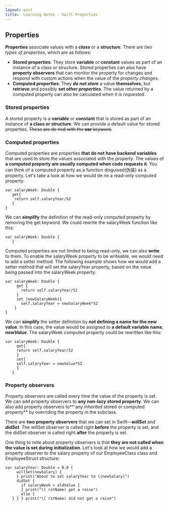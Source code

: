 ```yaml
---
layout: post
title:  Learning Notes - Swift Properties
---
```


## Properties
**Properties** associate values with a ***class*** or a ***structure***. There are *two types of properties*, which are as follows:
- **Stored properties**: They store **variable** or **constant** values as part of an instance of a class or structure. Stored properties can also have **property observers** that can monitor the property for changes and respond with custom actions when the value of the *property changes*.
- **Computed properties**: They ***do not store*** a value **themselves**, but **retrieve** and possibly **set *other properties***. The value returned by a computed property can also be calculated *when it is requested*.

### Stored properties
A stored property is a **variable** or **constant** that is stored as part of an instance of **a class or structure**. We can provide a default value for stored properties. ~~These are de ned with the **var** keyword.~~

### Computed properties
Computed properties are properties **that do not have backend variables** that are used to store the values associated with the property. The values of **a computed property are usually computed when code requests it**. You can think of a computed property as a function disguised(伪装) as a property. Let's take a look at how we would de ne a read-only computed property:

```
var salaryWeek: Double {
   get{
    return self.salaryYear/52 
   }
}
```

We can **simplify** the definition of the read-only computed property by removing the get keyword. We could rewrite the salaryWeek function like this:

```
var salaryWeek: Double {
   }
```
Computed properties are not limited to being read-only, we can also **write** to them. To enable the salaryWeek property to be writeable, we would need to add a setter method. The following example shows how we would add a setter method that will set the salaryYear property, based on the value being passed into the salaryWeek property:

```
var salaryWeek: Double {
     get {
       return self.salaryYear/52
     } 
     set (newSalaryWeek){
       self.salaryYear = newSalaryWeek*52
    } 
} 
```
We can **simplify** the setter definition by **not defining a name for the new value**. In this case, the value would be assigned to **a default variable name**, ***newValue***. The salaryWeek computed property could be rewritten like this:

```
var salaryWeek: Double {
     get{
     return self.salaryYear/52
     } 
     set{
     self.salaryYear = newValue*52
     } 
   }
```


### Property observers
Property observers are called every time the value of the property is set. We can add property observers to **any non-lazy stored property**. We can also add property observers to** any *inherited* stored or computed property** by overriding the property in the subclass.

There are **two property observers** that we can set in Swift—***willSet*** and ***didSet***. The willSet observer is called right **before** the property is set, and the didSet observer is called right **after** the property is set.

One thing to note about property observers is that **they are not called when the value is set during initialization**. Let's look at how we would add a property observer to the salary property of our EmployeeClass class and EmployeeStruct structure:
   
```
var salaryYear: Double = 0.0 {
     willSet(newSalary) {
     } print("About to set salaryYear to \(newSalary)")
     didSet {
       if salaryWeek > oldValue {
       } print("\( rstName) got a raise")
       else {
   } } } print("\( rstName) did not get a raise")
```
